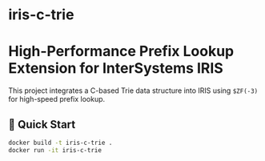 # iris-c-trie
# High-Performance Prefix Lookup Extension for InterSystems IRIS

This project integrates a C-based Trie data structure into IRIS using `$ZF(-3)` for high-speed prefix lookup.

## 🚀 Quick Start

```bash
docker build -t iris-c-trie .
docker run -it iris-c-trie
